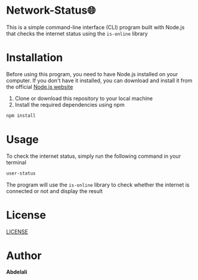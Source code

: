 # Network-Status🌐

This is a simple command-line interface (CLI) program built with Node.js that checks the internet status using the `is-online` library
# Installation

Before using this program, you need to have Node.js installed on your computer. If you don't have it installed, you can download and install it from the official [Node.js website](https://nodejs.org/en)

1. Clone or download this repository to your local machine
2. Install the required dependencies using npm
```bash
npm install
```

# Usage

To check the internet status, simply run the following command in your terminal

```bash
user-status
```

The program will use the `is-online` library to check whether the internet is connected or not and display the result
# License
[LICENSE](LICENSE)

# Author
**Abdelali**